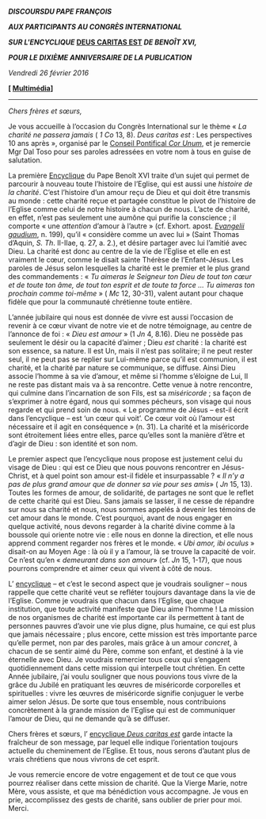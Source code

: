***DISCOURS******DU PAPE FRANÇOIS***

***AUX PARTICIPANTS AU CONGRÈS INTERNATIONAL***

***SUR L'ENCYCLIQUE* [DEUS CARITAS EST](http://w2.vatican.va/content/benedict-xvi/fr/encyclicals/documents/hf_ben-xvi_enc_20051225_deus-caritas-est.html) *DE BENOÎT XVI,***

***POUR LE DIXIÈME ANNIVERSAIRE DE LA PUBLICATION***

*Vendredi* *26 février 2016*

**\[ [Multimédia](http://w2.vatican.va/content/francesco/fr/events/event.dir.html/content/vaticanevents/fr/2016/2/26/congressodeuscaritasest.html)\]**

* * *

*Chers frères et sœurs,*

Je vous accueille à l’occasion du Congrès International sur le thème « *La charité ne passera jamais* ( *1 Co* 13, 8). *Deus caritas est* : Les perspectives 10 ans après », organisé par le [Conseil Pontifical *Cor Unum*](http://www.vatican.va/roman_curia/pontifical_councils/corunum/corunum_fr/index_fr.htm), et je remercie Mgr Dal Toso pour ses paroles adressées en votre nom à tous en guise de salutation.

La première [Encyclique](http://w2.vatican.va/content/benedict-xvi/fr/encyclicals/documents/hf_ben-xvi_enc_20051225_deus-caritas-est.html) du Pape Benoît XVI traite d’un sujet qui permet de parcourir à nouveau toute l’histoire de l’Eglise, qui est aussi une *histoire de la charité*. C’est l’histoire d’un amour reçu de Dieu et qui doit être transmis au monde : cette charité reçue et partagée constitue le pivot de l’histoire de l’Eglise comme celui de notre histoire à chacun de nous. L’acte de charité, en effet, n’est pas seulement une aumône qui purifie la conscience ; il comporte « une *attention* d’amour à l’autre » (cf. Exhort. apost. *[Evangelii gaudium](http://w2.vatican.va/content/francesco/fr/apost_exhortations/documents/papa-francesco_esortazione-ap_20131124_evangelii-gaudium.html)*, n. 199), qu’il « considère comme un avec lui » (Saint Thomas d’Aquin, *S. Th*. II-IIae, q. 27, a. 2.), et désire partager avec lui l’amitié avec Dieu. La charité est donc au centre de la vie de l’Eglise et elle en est vraiment le cœur, comme le disait sainte Thérèse de l’Enfant-Jésus. Les paroles de Jésus selon lesquelles la charité est le premier et le plus grand des commandements : « *Tu aimeras le Seigneur ton Dieu de tout ton cœur et de toute ton âme, de tout ton esprit et de toute ta force … Tu aimeras ton prochain comme toi-même* » ( *Mc* 12, 30-31), valent autant pour chaque fidèle que pour la communauté chrétienne toute entière.

L’année jubilaire qui nous est donnée de vivre est aussi l’occasion de revenir à ce cœur vivant de notre vie et de notre témoignage, au centre de l’annonce de foi : « *Dieu est amour* » (1 *Jn* 4, 8.16). Dieu ne possède pas seulement le désir ou la capacité d’aimer ; Dieu *est* charité : la charité est son essence, sa nature. Il est Un, mais il n’est pas solitaire; il ne peut rester seul, il ne peut pas se replier sur Lui-même parce qu’il est communion, il est charité, et la charité par nature se communique, se diffuse. Ainsi Dieu associe l’homme à sa vie d’amour, et même si l’homme s’éloigne de Lui, Il ne reste pas distant mais va à sa rencontre. Cette venue à notre rencontre, qui culmine dans l’incarnation de son Fils, est sa *miséricorde* ; sa façon de s’exprimer à notre égard, nous qui sommes pécheurs, son visage qui nous regarde et qui prend soin de nous. « Le programme de Jésus – est-il écrit dans l’encyclique – est ‘un cœur qui voit’. Ce cœur voit où l’amour est nécessaire et il agit en conséquence » (n. 31). La charité et la miséricorde sont étroitement liées entre elles, parce qu’elles sont la manière d’être et d’agir de Dieu : son identité et son nom.

Le premier aspect que l’encyclique nous propose est justement celui du visage de Dieu : qui est ce Dieu que nous pouvons rencontrer en Jésus-Christ, et à quel point son amour est-il fidèle et insurpassable ? « *Il n’y a pas de plus grand amour que de donner sa vie pour ses amis*» ( *Jn* 15, 13). Toutes les formes de amour, de solidarité, de partages ne sont que le reflet de cette charité qui est Dieu. Sans jamais se lasser, il ne cesse de répandre sur nous sa charité et nous, nous sommes appelés à devenir les témoins de cet amour dans le monde. C’est pourquoi, avant de nous engager en quelque activité, nous devons regarder à la charité divine comme à la boussole qui oriente notre vie : elle nous en donne la direction, et elle nous apprend comment regarder nos frères et le monde. « *Ubi amor, ibi oculus* » disait-on au Moyen Age : là où il y a l’amour, là se trouve la capacité de voir. Ce n’est qu’en « *demeurant dans son amour*» (cf. *Jn* 15, 1-17), que nous pourrons comprendre et aimer ceux qui vivent à côté de nous.

L’ [encyclique](http://w2.vatican.va/content/benedict-xvi/fr/encyclicals/documents/hf_ben-xvi_enc_20051225_deus-caritas-est.html) – et c’est le second aspect que je voudrais souligner – nous rappelle que cette charité veut se refléter toujours davantage dans la vie de l’Eglise. Comme je voudrais que chacun dans l’Eglise, que chaque institution, que toute activité manifeste que Dieu aime l’homme ! La mission de nos organismes de charité est importante car ils permettent à tant de personnes pauvres d’avoir une vie plus digne, plus humaine, ce qui est plus que jamais nécessaire ; plus encore, cette mission est très importante parce qu’elle permet, non par des paroles, mais grâce à un amour *concret*, à chacun de se sentir aimé du Père, comme son enfant, et destiné à la vie éternelle avec Dieu. Je voudrais remercier tous ceux qui s’engagent quotidiennement dans cette mission qui interpelle tout chrétien. En cette Année jubilaire, j’ai voulu souligner que nous pouvions tous vivre de la grâce du Jubilé en pratiquant les œuvres de miséricorde corporelles et spirituelles : vivre les œuvres de miséricorde signifie conjuguer le verbe aimer selon Jésus. De sorte que tous ensemble, nous contribuions concrètement à la grande mission de l’Eglise qui est de communiquer l’amour de Dieu, qui ne demande qu’à se diffuser.

Chers frères et sœurs, l’ [encyclique *Deus caritas est*](http://w2.vatican.va/content/benedict-xvi/fr/encyclicals/documents/hf_ben-xvi_enc_20051225_deus-caritas-est.html) garde intacte la fraîcheur de son message, par lequel elle indique l’orientation toujours actuelle du cheminement de l’Eglise. Et tous, nous serons d’autant plus de vrais chrétiens que nous vivrons de cet esprit.

Je vous remercie encore de votre engagement et de tout ce que vous pourrez réaliser dans cette mission de charité. Que la Vierge Marie, notre Mère, vous assiste, et que ma bénédiction vous accompagne. Je vous en prie, accomplissez des gests de charité, sans oublier de prier pour moi. Merci.